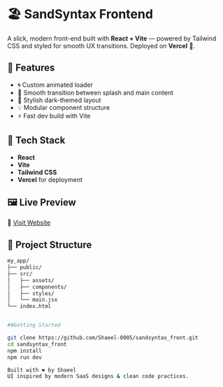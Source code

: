 # 🏖️ SandSyntax Frontend

A slick, modern front-end built with **React + Vite** — powered by Tailwind CSS and styled for smooth UX transitions. Deployed on **Vercel** 🚀.

## 🌟 Features

- 🌀 Custom animated loader
- 🌙 Smooth transition between splash and main content
- 🎨 Stylish dark-themed layout
- 💡 Modular component structure
- ⚡ Fast dev build with Vite

## 🧠 Tech Stack

- **React**
- **Vite**
- **Tailwind CSS**
- **Vercel** for deployment

## 🖼️ Live Preview

🔗 [Visit Website](https://sandsyntax-front.vercel.app)

## 📂 Project Structure

```bash
my_app/
├── public/
├── src/
│   ├── assets/
│   ├── components/
│   ├── styles/
│   └── main.jsx
└── index.html


##Getting Started

git clone https://github.com/Shaeel-0005/sandsyntax_front.git
cd sandsyntax_front
npm install
npm run dev

Built with ❤️ by Shaeel
UI inspired by modern SaaS designs & clean code practices.
